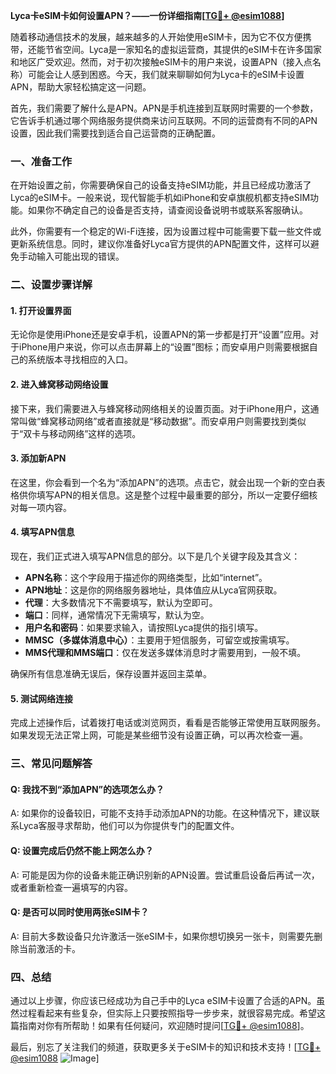 **Lyca卡eSIM卡如何设置APN？——一份详细指南[[TG💪+ @esim1088](https://t.me/s/esim1088)]**

随着移动通信技术的发展，越来越多的人开始使用eSIM卡，因为它不仅方便携带，还能节省空间。Lyca是一家知名的虚拟运营商，其提供的eSIM卡在许多国家和地区广受欢迎。然而，对于初次接触eSIM卡的用户来说，设置APN（接入点名称）可能会让人感到困惑。今天，我们就来聊聊如何为Lyca卡的eSIM卡设置APN，帮助大家轻松搞定这一问题。

首先，我们需要了解什么是APN。APN是手机连接到互联网时需要的一个参数，它告诉手机通过哪个网络服务提供商来访问互联网。不同的运营商有不同的APN设置，因此我们需要找到适合自己运营商的正确配置。

### 一、准备工作

在开始设置之前，你需要确保自己的设备支持eSIM功能，并且已经成功激活了Lyca的eSIM卡。一般来说，现代智能手机如iPhone和安卓旗舰机都支持eSIM功能。如果你不确定自己的设备是否支持，请查阅设备说明书或联系客服确认。

此外，你需要有一个稳定的Wi-Fi连接，因为设置过程中可能需要下载一些文件或更新系统信息。同时，建议你准备好Lyca官方提供的APN配置文件，这样可以避免手动输入可能出现的错误。

### 二、设置步骤详解

#### 1. 打开设置界面

无论你是使用iPhone还是安卓手机，设置APN的第一步都是打开“设置”应用。对于iPhone用户来说，你可以点击屏幕上的“设置”图标；而安卓用户则需要根据自己的系统版本寻找相应的入口。

#### 2. 进入蜂窝移动网络设置

接下来，我们需要进入与蜂窝移动网络相关的设置页面。对于iPhone用户，这通常叫做“蜂窝移动网络”或者直接就是“移动数据”。而安卓用户则需要找到类似于“双卡与移动网络”这样的选项。

#### 3. 添加新APN

在这里，你会看到一个名为“添加APN”的选项。点击它，就会出现一个新的空白表格供你填写APN的相关信息。这是整个过程中最重要的部分，所以一定要仔细核对每一项内容。

#### 4. 填写APN信息

现在，我们正式进入填写APN信息的部分。以下是几个关键字段及其含义：

- **APN名称**：这个字段用于描述你的网络类型，比如“internet”。
- **APN地址**：这是你的网络服务器地址，具体值应从Lyca官网获取。
- **代理**：大多数情况下不需要填写，默认为空即可。
- **端口**：同样，通常情况下无需填写，默认为空。
- **用户名和密码**：如果要求输入，请按照Lyca提供的指引填写。
- **MMSC（多媒体消息中心）**：主要用于短信服务，可留空或按需填写。
- **MMS代理和MMS端口**：仅在发送多媒体消息时才需要用到，一般不填。

确保所有信息准确无误后，保存设置并返回主菜单。

#### 5. 测试网络连接

完成上述操作后，试着拨打电话或浏览网页，看看是否能够正常使用互联网服务。如果发现无法正常上网，可能是某些细节没有设置正确，可以再次检查一遍。

### 三、常见问题解答

#### Q: 我找不到“添加APN”的选项怎么办？
A: 如果你的设备较旧，可能不支持手动添加APN的功能。在这种情况下，建议联系Lyca客服寻求帮助，他们可以为你提供专门的配置文件。

#### Q: 设置完成后仍然不能上网怎么办？
A: 可能是因为你的设备未能正确识别新的APN设置。尝试重启设备后再试一次，或者重新检查一遍填写的内容。

#### Q: 是否可以同时使用两张eSIM卡？
A: 目前大多数设备只允许激活一张eSIM卡，如果你想切换另一张卡，则需要先删除当前激活的卡。

### 四、总结

通过以上步骤，你应该已经成功为自己手中的Lyca eSIM卡设置了合适的APN。虽然过程看起来有些复杂，但实际上只要按照指导一步步来，就很容易完成。希望这篇指南对你有所帮助！如果有任何疑问，欢迎随时提问[[TG💪+ @esim1088](https://t.me/s/esim1088)]。

最后，别忘了关注我们的频道，获取更多关于eSIM卡的知识和技术支持！[[TG💪+ @esim1088](https://t.me/s/esim1088) ![Image](https://i.postimg.cc/4NQfJmqS/Snipaste-2025-05-13-00-14-12.png)]